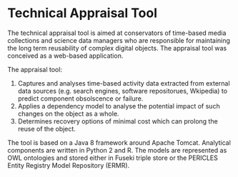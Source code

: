 # Technical Appraisal Tool
The technical appraisal tool is aimed at conservators of time-based media collections and science data managers who are responsible for maintaining the long term reusability of complex digital objects. The appraisal tool was conceived as a web-based application. 

The appraisal tool:
1. Captures and analyses time-based activity data extracted from external data sources (e.g. search engines, software repositorues, Wkipedia) to predict component obsolscence or failure.
2. Applies a dependency model to analyse the potential impact of such changes on the object as a whole.
3. Determines recovery options of minimal cost which can prolong the reuse of the object.

The tool is based on a Java 8 framework around Apache Tomcat. Analytical components are written in Python 2 and R. The models are represented as OWL ontologies and stored either in Fuseki triple store or the PERICLES Entity Registry Model Repository (ERMR).
